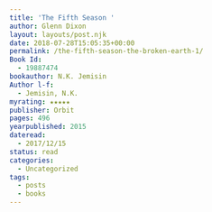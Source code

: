 ```yaml
---
title: 'The Fifth Season '
author: Glenn Dixon
layout: layouts/post.njk
date: 2018-07-28T15:05:35+00:00
permalink: /the-fifth-season-the-broken-earth-1/
Book Id:
  - 19887474
bookauthor: N.K. Jemisin
Author l-f:
  - Jemisin, N.K.
myrating: ★★★★★
publisher: Orbit
pages: 496
yearpublished: 2015
dateread:
  - 2017/12/15
status: read
categories:
  - Uncategorized
tags:
  - posts
  - books
---
```

